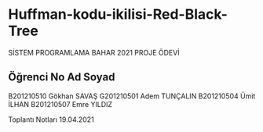 # Huffman-kodu-ikilisi-Red-Black-Tree
SİSTEM PROGRAMLAMA BAHAR 2021 PROJE ÖDEVİ 


Öğrenci No          Ad Soyad
------------------------------------------
B201210510          Gökhan SAVAŞ
G201210501          Adem TUNÇALIN
B201210504          Ümit İLHAN
B201210507          Emre YILDIZ

Toplantı Notları 19.04.2021
